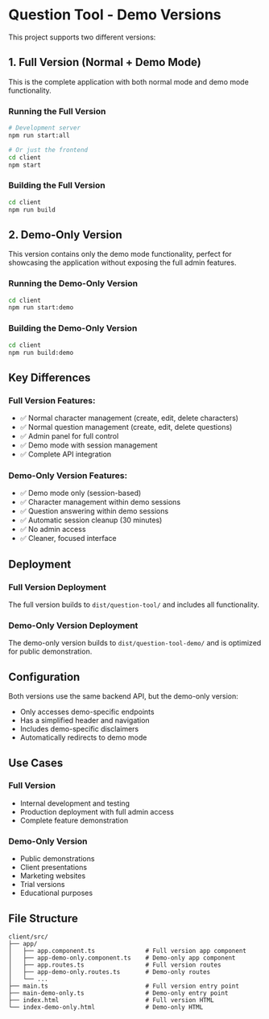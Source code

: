 # Question Tool - Demo Versions

This project supports two different versions:

## 1. Full Version (Normal + Demo Mode)
This is the complete application with both normal mode and demo mode functionality.

### Running the Full Version
```bash
# Development server
npm run start:all

# Or just the frontend
cd client
npm start
```

### Building the Full Version
```bash
cd client
npm run build
```

## 2. Demo-Only Version
This version contains only the demo mode functionality, perfect for showcasing the application without exposing the full admin features.

### Running the Demo-Only Version
```bash
cd client
npm run start:demo
```

### Building the Demo-Only Version
```bash
cd client
npm run build:demo
```

## Key Differences

### Full Version Features:
- ✅ Normal character management (create, edit, delete characters)
- ✅ Normal question management (create, edit, delete questions)
- ✅ Admin panel for full control
- ✅ Demo mode with session management
- ✅ Complete API integration

### Demo-Only Version Features:
- ✅ Demo mode only (session-based)
- ✅ Character management within demo sessions
- ✅ Question answering within demo sessions
- ✅ Automatic session cleanup (30 minutes)
- ✅ No admin access
- ✅ Cleaner, focused interface

## Deployment

### Full Version Deployment
The full version builds to `dist/question-tool/` and includes all functionality.

### Demo-Only Version Deployment
The demo-only version builds to `dist/question-tool-demo/` and is optimized for public demonstration.

## Configuration

Both versions use the same backend API, but the demo-only version:
- Only accesses demo-specific endpoints
- Has a simplified header and navigation
- Includes demo-specific disclaimers
- Automatically redirects to demo mode

## Use Cases

### Full Version
- Internal development and testing
- Production deployment with full admin access
- Complete feature demonstration

### Demo-Only Version
- Public demonstrations
- Client presentations
- Marketing websites
- Trial versions
- Educational purposes

## File Structure

```
client/src/
├── app/
│   ├── app.component.ts              # Full version app component
│   ├── app-demo-only.component.ts    # Demo-only app component
│   ├── app.routes.ts                 # Full version routes
│   ├── app-demo-only.routes.ts       # Demo-only routes
│   └── ...
├── main.ts                           # Full version entry point
├── main-demo-only.ts                 # Demo-only entry point
├── index.html                        # Full version HTML
└── index-demo-only.html              # Demo-only HTML
```
